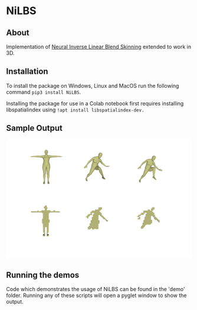 # NiLBS

## About

Implementation of [Neural Inverse Linear Blend Skinning](https://arxiv.org/pdf/2004.05980.pdf) extended to work in 3D.

## Installation

To install the package on Windows, Linux and MacOS run the following command `pip3 install NiLBS`.

Installing the package for use in a Colab notebook first requires installing libspatialindex using 
`!apt install libspatialindex-dev.
`

## Sample Output

![](figures/comparison_inital.png)

## Running the demos

Code which demonstrates the usage of NiLBS can be found in the 'demo' folder. Running any of these scripts will open a pyglet window to show the output.

